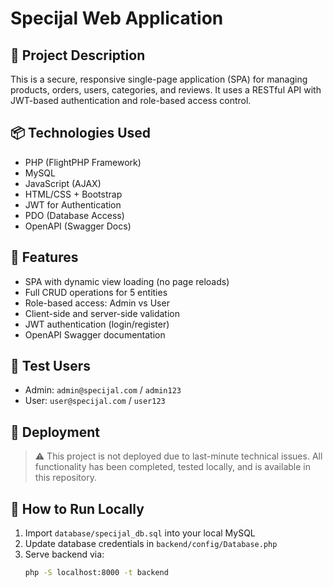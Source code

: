 # Specijal Web Application

## 🔧 Project Description
This is a secure, responsive single-page application (SPA) for managing products, orders, users, categories, and reviews. It uses a RESTful API with JWT-based authentication and role-based access control.

## 📦 Technologies Used
- PHP (FlightPHP Framework)
- MySQL
- JavaScript (AJAX)
- HTML/CSS + Bootstrap
- JWT for Authentication
- PDO (Database Access)
- OpenAPI (Swagger Docs)

## 🧱 Features
- SPA with dynamic view loading (no page reloads)
- Full CRUD operations for 5 entities
- Role-based access: Admin vs User
- Client-side and server-side validation
- JWT authentication (login/register)
- OpenAPI Swagger documentation

## 🔐 Test Users
- Admin: `admin@specijal.com` / `admin123`
- User: `user@specijal.com` / `user123`

## 🔗 Deployment
> ⚠️ This project is not deployed due to last-minute technical issues. All functionality has been completed, tested locally, and is available in this repository.

## 🚀 How to Run Locally
1. Import `database/specijal_db.sql` into your local MySQL
2. Update database credentials in `backend/config/Database.php`
3. Serve backend via:
   ```bash
   php -S localhost:8000 -t backend
